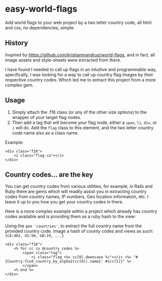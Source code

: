 easy-world-flags
================

Add world flags to your web project by a two letter country code, all html and css, no dependencies, simple.

## History

Inspired by https://github.com/kristianmandrup/world-flags, and in fact, all image assets and style-sheets were extracted from there.

I have found I needed to call up flags in an intuitive and programmable way, specifically, I was looking for a way to call up country flag images by their respective country codes. Which led me to extract this project from a more complex gem.

## Usage

1) Simply attach the .f16 class (or any of the other size options) to the wrapper of your target flag nodes.
2) Then add a tag that will become your flag node, either a `span`, `li`, `div`, or `i` will do. Add the `flag` class to this element, and the two letter country code name also as a class name.

Example:

```
<div class="f16">
	<i class="flag ca"></i>
</div>
```
## Country codes... are the key

You can get country codes from various utilities, for example, in Rails and Ruby there are gems which will readily assist you in extracting country codes from country names, IP numbers, Geo location information, etc. I leave it up to you how you get your country codes in there.

Here is a more complex example within a project which already has country codes available and is providing them as a ruby hash to the view:

Using the `gem 'countries'`, to extract the full country name from the provided country code. Image a hash of county codes and views as such: `{CA:402, US:50, GB:19, ...}`

```
<div class="f16">
	<% for cc in @country_codes %>
		<span class="tag">
			<i class="flag <%= cc[0].downcase %>"></i> <%= "#{Country.find_country_by_alpha2(cc[0]).name}: #{cc[1]}" %>
		</span>
	<% end %>
</div>
```
